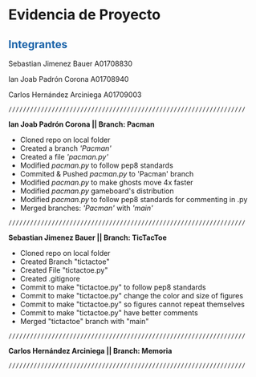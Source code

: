 # Evidencia de Proyecto

## <span style="color: rgb(26, 99, 169);">Integrantes</span>
Sebastian Jimenez Bauer A01708830

Ian Joab Padrón Corona A01708940

Carlos Hernández Arciniega A01709003

```
//////////////////////////////////////////////////////////////////
```
**Ian Joab Padrón Corona      ||  Branch: Pacman**
- Cloned repo on local folder
- Created a branch *'Pacman'*
- Created a file *'pacman.py'*
- Modified *pacman.py* to follow pep8 standards
- Commited & Pushed *pacman.py* to 'Pacman' branch
- Modified *pacman.py* to make ghosts move 4x faster
- Modified *pacman.py* gameboard's distribution
- Modified *pacman.py* to follow pep8 standards for commenting in .py
- Merged branches: *'Pacman'* with *'main'*
```
//////////////////////////////////////////////////////////////////
```
**Sebastian Jimenez Bauer     ||  Branch: TicTacToe**
- Cloned repo on local folder
- Created Branch "tictactoe"
- Created File "tictactoe.py"
- Created .gitignore
- Commit to make "tictactoe.py" to follow pep8 standards
- Commit to make "tictactoe.py" change the color and size of figures
- Commit to make "tictactoe.py" so figures cannot repeat themselves
- Commit to make "tictactoe.py" have better comments
- Merged "tictactoe" branch with "main"
```
//////////////////////////////////////////////////////////////////
```
**Carlos Hernández Arciniega  ||  Branch: Memoria**

```
//////////////////////////////////////////////////////////////////
```
